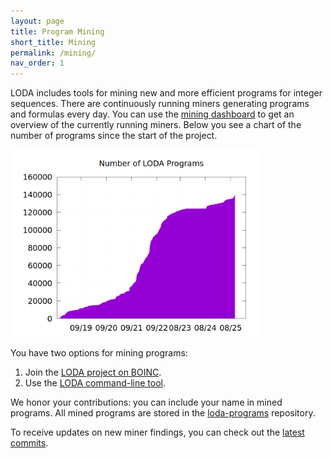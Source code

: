 ```yaml
---
layout: page
title: Program Mining
short_title: Mining
permalink: /mining/
nav_order: 1
---
```


LODA includes tools for mining new and more efficient programs for integer sequences. There are continuously running miners generating programs and formulas every day. You can use the [mining dashboard](https://dashboard.loda-lang.org/grafana/) to get an overview of the currently running miners. Below you see a chart of the number of programs since the start of the project.

<img src="https://raw.githubusercontent.com/loda-lang/loda-programs/main/program_counts.png" width=400 />

You have two options for mining programs:

1. Join the [LODA project on BOINC](https://boinc.loda-lang.org/loda/).
2. Use the [LODA command-line tool](/install).

We honor your contributions: you can include your name in mined programs. All mined programs are stored in the [loda-programs](https://github.com/loda-lang/loda-programs) repository.

To receive updates on new miner findings, you can check out the [latest commits](https://github.com/loda-lang/loda-programs/commits/main).
